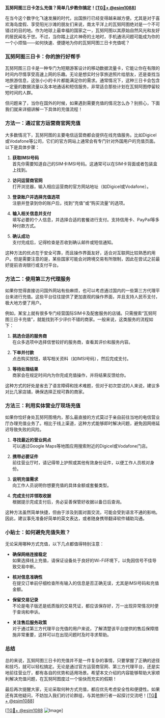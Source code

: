 **瓦努阿图三日卡怎么充值？简单几步教你搞定！[[TG💪+ @esim1088](https://t.me/s/esim1088)]**

在当今这个数字化飞速发展的时代，出国旅行已经变得越来越方便。尤其是对于喜欢海岛度假、享受阳光沙滩的朋友们来说，南太平洋上的瓦努阿图绝对是一个不可错过的目的地。作为地球上最幸福的国家之一，瓦努阿图以其原始自然风光和友好的居民闻名于世。不过，当你踏上这片神奇的土地时，手机通讯问题可能成为你的一个小烦恼——如何快速、便捷地为你的瓦努阿图三日卡充值呢？

### 瓦努阿图三日卡：你的旅行好帮手

瓦努阿图三日卡是一种专门为短期游客设计的移动数据流量卡，它能让你在有限的时间内尽情享受高速上网的乐趣。无论是想实时分享旅途照片给朋友，还是查找当地旅游信息，这张小小的卡片都能满足你的需求。通常情况下，这种三日卡会包含一定量的数据流量以及本地通话和短信服务，非常适合那些计划在瓦努阿图停留较短时间的人群。

但问题来了，当你在国外的时候，如果遇到需要充值的情况怎么办？别担心，下面我们就来详细讲解一下具体的充值流程！

### 方法一：通过官方运营商官网充值

大多数情况下，瓦努阿图的主要电信运营商都会提供在线充值服务。比如Digicel或Vodafone等公司，它们的官方网站上通常会有专门针对外国用户的充值页面。以下是具体步骤：

1. **获取IMSI号码**  
   首先你需要知道自己的SIM卡IMSI号码。这通常可以在SIM卡背面或者包装盒上找到。
   
2. **访问运营商官网**  
   打开浏览器，输入相应运营商的官方网站地址（如Digicel或Vodafone）。

3. **登录账户并选择充值选项**  
   注册并登录到你的账户后，找到“充值”或“购买流量”的选项。

4. **输入相关信息并支付**  
   填写必要的个人信息，并选择合适的套餐进行支付。支持信用卡、PayPal等多种付款方式。

5. **确认成功**  
   支付完成后，记得检查是否收到确认邮件或短信通知。

这种方法的优点在于安全可靠，而且操作界面友好，适合对互联网比较熟悉的用户。但是需要注意的是，某些国家可能会对跨境交易有所限制，因此在尝试之前最好提前咨询银行或支付平台。

### 方法二：使用第三方代理服务

如果你觉得直接访问国外网站有些麻烦，也可以考虑通过国内的一些第三方代理平台来进行充值。这些平台往往提供了更加直观的操作界面，并且支持人民币支付，极大地方便了用户。

例如，某宝上就有很多专门经营国际SIM卡及配套服务的店铺。只需搜索“瓦努阿图三日卡充值”，就能找到不少评价不错的商家。一般来说，这类服务的流程如下：

1. **挑选合适的服务商**  
   在众多选项中选择信誉较好的服务商，查看其评价和服务内容。

2. **下单并付款**  
   点击购买按钮，填写相关资料（如IMSI号码），然后完成支付。

3. **等待处理结果**  
   商家会在规定时间内为你完成充值操作，并将结果反馈给你。

这种方式的好处是省去了语言障碍和技术难题，但对于初次尝试的人来说，建议多对比几家店铺，确保选择正规可靠的商家。

### 方法三：利用实体营业厅现场充值

如果你恰好身处瓦努阿图境内，那么最直接的方式莫过于亲自前往当地的电信营业厅办理充值业务了。相比于线上渠道，这种方式能够即时解决问题，避免因网络延迟导致失败的风险。

1. **寻找最近的营业网点**  
   可以通过Google Maps等地图应用搜索附近的Digicel或Vodafone门店。

2. **携带必要证件**  
   前往营业厅时，请记得带上护照或其他有效身份证件，以便工作人员核对身份。

3. **说明充值需求**  
   向工作人员说明你想要充值的具体金额或套餐类型。

4. **完成支付并领取收据**  
   根据提示完成支付后，务必妥善保管好收据以备日后查询。

这种方法虽然简单快捷，但由于涉及到面对面交流，可能会受到语言不通的影响。因此，建议事先准备好简单的英文表达，或者随身携带翻译软件辅助沟通。

### 小贴士：如何避免充值失败？

无论采用哪种方式充值，以下几点都值得特别注意：

- **确保网络连接稳定**  
  如果选择线上充值，请保证设备处于良好的Wi-Fi环境下，以免因信号不佳导致交易中断。

- **核对信息准确性**  
  在提交订单前仔细检查所有输入的信息是否正确无误，尤其是IMSI号码和充值金额。

- **保留交易记录**  
  不论是电子版还是纸质版的交易凭证，都应该保存好，万一出现异常情况时便于查询和申诉。

- **关注售后服务政策**  
  对于通过第三方代理平台充值的用户来说，了解清楚该平台提供的售后保障措施非常重要，这样可以在出现问题时及时寻求帮助。

### 总结

总的来说，瓦努阿图三日卡的充值并不是一件复杂的事情，只要掌握了正确的途径和技巧，就可以轻松搞定。无论是通过官方运营商官网、第三方代理平台，还是实地前往营业厅，都有各自的优势和适用场景。希望本文介绍的内容能够帮助大家顺利解决充值问题，在瓦努阿图度过一个愉快而充实的假期！

最后再次提醒大家，无论采取何种方式充值，都应优先考虑安全性和便捷性。如果还有其他疑问，不妨加入我们的讨论群组，与其他旅行者一起探讨交流吧！[[TG💪+ @esim1088](https://t.me/s/esim1088)] 

[[TG💪+ @esim1088](https://t.me/s/esim1088) ![Image](https://i.postimg.cc/4NQfJmqS/Snipaste-2025-05-13-00-14-12.png)]